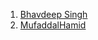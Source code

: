 1. [Bhavdeep Singh](https://github.com/Bhavdeep21)
2. [MufaddalHamid](https://github.com/MufaddalHamid)
